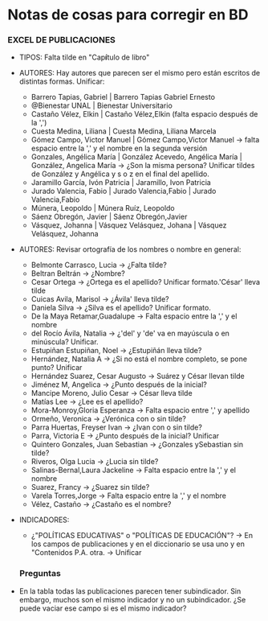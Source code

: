 # Notas de cosas para corregir en BD

### EXCEL DE PUBLICACIONES

- TIPOS: Falta tilde en "Cap**í**tulo de libro"
- AUTORES: Hay autores que parecen ser el mismo pero están escritos de distintas formas. Unificar:

  - Barrero Tapias, Gabriel | Barrero Tapias Gabriel Ernesto
  - @Bienestar UNAL | Bienestar Universitario
  - Castaño Vélez, Elkin | Castaño Vélez,Elkin (falta espacio después de la ',')
  - Cuesta Medina, Liliana | Cuesta Medina, Liliana Marcela
  - Gómez Campo, Victor Manuel | Gómez Campo,Victor Manuel -> falta espacio entre la ',' y el nombre en la segunda versión
  - Gonzales, Angélica María | González Acevedo, Angélica María | González, Angelica María -> ¿Son la misma persona? Unificar tildes de González y Angélica y s o z en el final del apellido.
  - Jaramillo García, Ivón Patricia | Jaramillo, Ivon Patricia
  - Jurado Valencia, Fabio | Jurado Valencia,Fabio | Jurado Valencia,Fabio
  - Múnera, Leopoldo | Múnera Ruíz, Leopoldo
  - Sáenz Obregón, Javier | Sáenz Obregón,Javier
  - Vásquez, Johanna | Vásquez Velásquez, Johana | Vásquez Velásquez, Johanna
- AUTORES: Revisar ortografía de los nombres o nombre en general:

  - Belmonte Carrasco, Lucia -> ¿Falta tilde?
  - Beltran Beltrán -> ¿Nombre?
  - Cesar Ortega -> ¿Ortega es el apellido? Unificar formato.'César' lleva tilde
  - Cuicas Avila, Marisol -> ¿Ávila' lleva tilde?
  - Daniela Silva -> ¿Silva es el apellido? Unificar formato.
  - De la Maya Retamar,Guadalupe -> Falta espacio entre la ',' y el nombre
  - del Rocío Ávila, Natalia -> ¿'del' y 'de' va en mayúscula o en minúscula? Unificar.
  - Estupiñan Estupiñan, Noel -> ¿Estupiñán lleva tilde?
  - Hernández, Natalia A -> ¿Si no está el nombre completo, se pone punto? Unificar
  - Hernández Suarez, Cesar Augusto -> Suárez y César llevan tilde
  - Jiménez M, Angelica -> ¿Punto después de la inicial?
  - Mancipe Moreno, Julio Cesar -> César lleva tilde
  - Matías Lee -> ¿Lee es el apellido?
  - Mora-Monroy,Gloria Esperanza -> Falta espacio entre ',' y apellido
  - Ormeño, Veronica -> ¿Verónica con o sin tilde?
  - Parra Huertas, Freyser Ivan -> ¿Ivan con o sin tilde?
  - Parra, Victoria E -> ¿Punto después de la inicial? Unificar
  - Quintero Gonzales, Juan Sebastian -> ¿Gonzales ySebastian sin tilde?
  - Riveros, Olga Lucia -> ¿Lucia sin tilde?
  - Salinas-Bernal,Laura Jackeline -> Falta espacio entre la ',' y el nombre
  - Suarez, Francy -> ¿Suarez sin tilde?
  - Varela Torres,Jorge -> Falta espacio entre la ',' y el nombre
  - Vélez, Castaño -> ¿Castaño es el nombre?
- INDICADORES:

  - ¿"POLÍTICAS EDUCATIVAS" o "POLÍTICAS DE EDUCACIÓN"? -> En los campos de publicaciones y en el diccionario se usa uno y en "Contenidos P.A. otra. -> Unificar

  ### Preguntas
- En la tabla todas las publicaciones parecen tener subindicador. Sin embargo, muchos son el mismo indicador y no un subindicador. ¿Se puede vaciar ese campo si es el mismo indicador?
